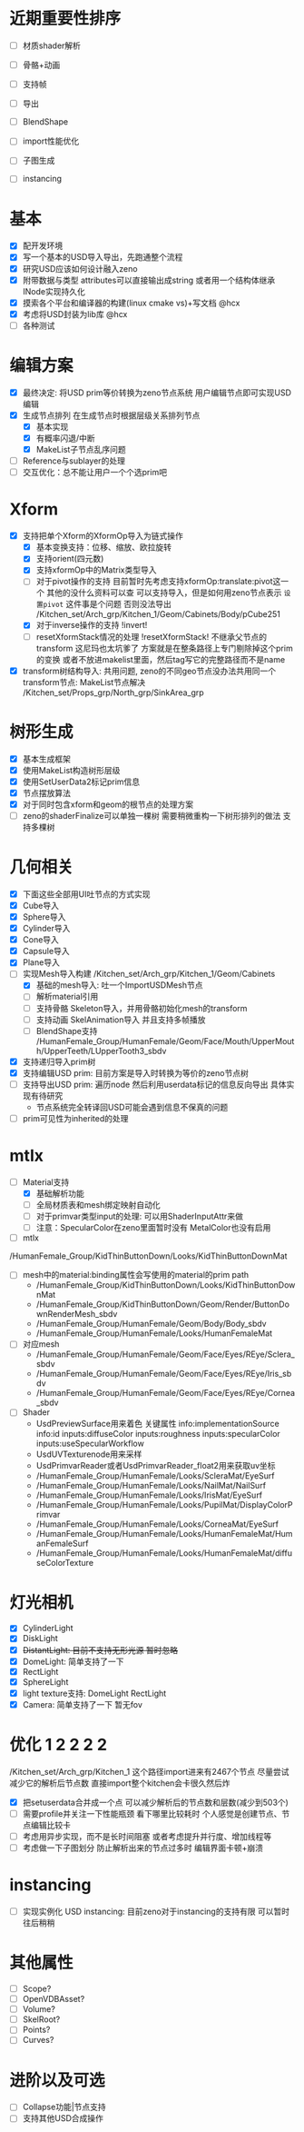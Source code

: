 # 近期重要性排序
* [ ] 材质shader解析
* [ ] 骨骼+动画
* [ ] 支持帧
* [ ] 导出
* [ ] BlendShape
* [ ] import性能优化
* [ ] 子图生成

* [ ] instancing

# 基本
* [x] 配开发环境
* [x] 写一个基本的USD导入导出，先跑通整个流程
* [x] 研究USD应该如何设计融入zeno
* [x] 附带数据与类型 attributes可以直接输出成string 或者用一个结构体继承INode实现持久化
* [x] 摸索各个平台和编译器的构建(linux cmake vs)+写文档 @hcx
* [x] 考虑将USD封装为lib库 @hcx
* [ ] 各种测试
# 编辑方案
* [x] 最终决定: 将USD prim等价转换为zeno节点系统 用户编辑节点即可实现USD编辑
* [x] 生成节点排列 在生成节点时根据层级关系排列节点
  * [x] 基本实现
  * [x] 有概率闪退/中断
  * [x] MakeList子节点乱序问题
* [ ] Reference与sublayer的处理
* [ ] 交互优化：总不能让用户一个个选prim吧
# Xform
* [x] 支持把单个Xform的XformOp导入为链式操作
  * [x] 基本变换支持：位移、缩放、欧拉旋转
  * [x] 支持orient(四元数)
  * [x] 支持xformOp中的Matrix类型导入
  * [ ] 对于pivot操作的支持 目前暂时先考虑支持xformOp:translate:pivot这一个 其他的没什么资料可以查 可以支持导入，但是如何用zeno节点表示 `设置pivot` 这件事是个问题 否则没法导出
/Kitchen_set/Arch_grp/Kitchen_1/Geom/Cabinets/Body/pCube251
  * [x] 对于inverse操作的支持 !invert!
  * [ ] resetXformStack情况的处理 !resetXformStack! 不继承父节点的transform
这尼玛也太坑爹了 方案就是在整条路径上专门剔除掉这个prim的变换 或者不放进makelist里面，然后tag写它的完整路径而不是name
* [x] transform树结构导入: 共用问题, zeno的不同geo节点没办法共用同一个transform节点: MakeList节点解决
/Kitchen_set/Props_grp/North_grp/SinkArea_grp
# 树形生成
* [x] 基本生成框架
* [x] 使用MakeList构造树形层级
* [x] 使用SetUserData2标记prim信息
* [x] 节点摆放算法
* [x] 对于同时包含xform和geom的根节点的处理方案
* [ ] zeno的shaderFinalize可以单独一棵树 需要稍微重构一下树形排列的做法 支持多棵树
# 几何相关
* [x] 下面这些全部用UI吐节点的方式实现
* [x] Cube导入
* [x] Sphere导入
* [x] Cylinder导入
* [x] Cone导入
* [x] Capsule导入
* [x] Plane导入
* [ ] 实现Mesh导入构建
/Kitchen_set/Arch_grp/Kitchen_1/Geom/Cabinets
  * [x] 基础的mesh导入: 吐一个ImportUSDMesh节点
  * [ ] 解析material引用
  * [ ] 支持骨骼 Skeleton导入，并用骨骼初始化mesh的transform
  * [ ] 支持动画 SkelAnimation导入 并且支持多帧播放
  * [ ] BlendShape支持
/HumanFemale_Group/HumanFemale/Geom/Face/Mouth/UpperMouth/UpperTeeth/LUpperTooth3_sbdv
* [x] 支持递归导入prim树
* [x] 支持编辑USD prim: 目前方案是导入时转换为等价的zeno节点树
* [ ] 支持导出USD prim: 遍历node 然后利用userdata标记的信息反向导出 具体实现有待研究
  * 节点系统完全转译回USD可能会遇到信息不保真的问题
* [ ] prim可见性为inherited的处理
# mtlx
* [ ] Material支持
  * [x] 基础解析功能
  * [ ] 全局材质表和mesh绑定映射自动化
  * [ ] 对于primvar类型input的处理: 可以用ShaderInputAttr来做
  * [ ] 注意：SpecularColor在zeno里面暂时没有 MetalColor也没有启用
* [ ] mtlx

/HumanFemale_Group/KidThinButtonDown/Looks/KidThinButtonDownMat
* [ ] mesh中的material:binding属性会写使用的material的prim path
  * /HumanFemale_Group/KidThinButtonDown/Looks/KidThinButtonDownMat
  * /HumanFemale_Group/KidThinButtonDown/Geom/Render/ButtonDownRenderMesh_sbdv
  * /HumanFemale_Group/HumanFemale/Geom/Body/Body_sbdv
  * /HumanFemale_Group/HumanFemale/Looks/HumanFemaleMat
* [ ] 对应mesh
  * /HumanFemale_Group/HumanFemale/Geom/Face/Eyes/REye/Sclera_sbdv
  * /HumanFemale_Group/HumanFemale/Geom/Face/Eyes/REye/Iris_sbdv
  * /HumanFemale_Group/HumanFemale/Geom/Face/Eyes/REye/Cornea_sbdv
* [ ] Shader
  * UsdPreviewSurface用来着色 关键属性 info:implementationSource info:id inputs:diffuseColor inputs:roughness inputs:specularColor inputs:useSpecularWorkflow
  * UsdUVTexturenode用来采样
  * UsdPrimvarReader或者UsdPrimvarReader_float2用来获取uv坐标
  * /HumanFemale_Group/HumanFemale/Looks/ScleraMat/EyeSurf
  * /HumanFemale_Group/HumanFemale/Looks/NailMat/NailSurf
  * /HumanFemale_Group/HumanFemale/Looks/IrisMat/EyeSurf
  * /HumanFemale_Group/HumanFemale/Looks/PupilMat/DisplayColorPrimvar
  * /HumanFemale_Group/HumanFemale/Looks/CorneaMat/EyeSurf
  * /HumanFemale_Group/HumanFemale/Looks/HumanFemaleMat/HumanFemaleSurf
  * /HumanFemale_Group/HumanFemale/Looks/HumanFemaleMat/diffuseColorTexture
# 灯光相机
* [x] CylinderLight
* [x] DiskLight
* [x] ~~DistantLight: 目前不支持无形光源 暂时忽略~~
* [x] DomeLight: 简单支持了一下
* [x] RectLight
* [x] SphereLight
* [x] light texture支持: DomeLight RectLight
* [x] Camera: 简单支持了一下 暂无fov
# 优化 1 2 2 2 2
/Kitchen_set/Arch_grp/Kitchen_1
这个路径import进来有2467个节点 尽量尝试减少它的解析后节点数
直接import整个kitchen会卡很久然后炸
* [x] 把setuserdata合并成一个点 可以减少解析后的节点数和层数(减少到503个)
* [ ] 需要profile并关注一下性能瓶颈 看下哪里比较耗时 个人感觉是创建节点、节点编辑比较卡
* [ ] 考虑用异步实现，而不是长时间阻塞 或者考虑提升并行度、增加线程等
* [ ] 考虑做一下子图划分 防止解析出来的节点过多时 编辑界面卡顿+崩溃
# instancing
* [ ] 实现实例化 USD instancing: 目前zeno对于instancing的支持有限 可以暂时往后稍稍
# 其他属性
* [ ] Scope?
* [ ] OpenVDBAsset?
* [ ] Volume?
* [ ] SkelRoot?
* [ ] Points?
* [ ] Curves?
# 进阶以及可选
* [ ] Collapse功能|节点支持
* [ ] 支持其他USD合成操作
